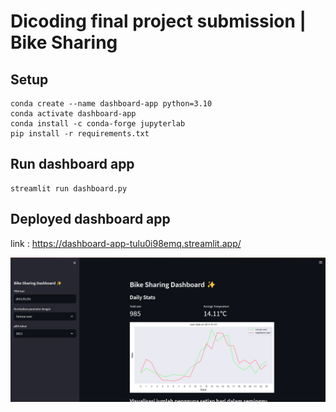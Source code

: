 # Dicoding final project submission | Bike Sharing 

## Setup
```
conda create --name dashboard-app python=3.10
conda activate dashboard-app
conda install -c conda-forge jupyterlab
pip install -r requirements.txt
```
## Run dashboard app
```
streamlit run dashboard.py
```

## Deployed dashboard app
link :
https://dashboard-app-tulu0i98emq.streamlit.app/

![img.png](img.png)